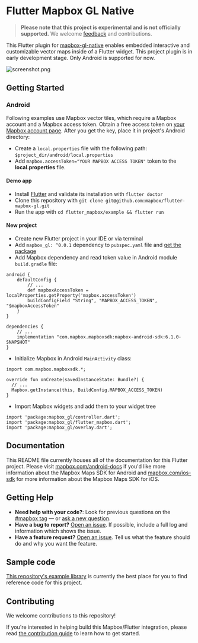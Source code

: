 # Flutter Mapbox GL Native

> **Please note that this project is experimental and is not officially supported.** We welcome [feedback](https://github.com/mapbox/flutter-mapbox-gl/issues) and contributions.

This Flutter plugin for [mapbox-gl-native](https://github.com/mapbox/mapbox-gl-native) enables
embedded interactive and customizable vector maps inside of a Flutter widget. This project plugin is in early development stage. Only Android is supported for now.

![screenshot.png](screenshot.png)

## Getting Started

### Android

Following examples use Mapbox vector tiles, which require a Mapbox account and a Mapbox access token. Obtain a free access token on [your Mapbox account page](https://www.mapbox.com/account/access-tokens/). After you get the key, place it in project's Android directory:
- Create a `local.properties` file with the following path: `$project_dir/android/local.properties`
- Add `mapbox.accessToken="YOUR MAPBOX ACCESS TOKEN"`
 token to the **local.properties** file.
 
#### Demo app

- Install [Flutter](https://flutter.io/get-started/) and validate its installation with `flutter doctor`
- Clone this repository with `git clone git@github.com:mapbox/flutter-mapbox-gl.git`
- Run the app with `cd flutter_mapbox/example && flutter run`

#### New project

- Create new Flutter project in your IDE or via terminal
- Add `mapbox_gl: ^0.0.1` dependency to `pubspec.yaml` file and [get the package](https://flutter.io/using-packages/#adding-a-package-dependency-to-an-app)
- Add Mapbox dependency and read token value in Android module `build.gradle` file:
```
android {
    defaultConfig {
        // ...
        def mapboxAccessToken = localProperties.getProperty('mapbox.accessToken')
        buildConfigField "String", "MAPBOX_ACCESS_TOKEN", "$mapboxAccessToken"
    }
}

dependencies {
    // ...
    implementation "com.mapbox.mapboxsdk:mapbox-android-sdk:6.1.0-SNAPSHOT"
}
```
- Initialize Mapbox in Android `MainActivity` class:

```
import com.mapbox.mapboxsdk.*;
```

```
override fun onCreate(savedInstanceState: Bundle?) {
  // ...
  Mapbox.getInstance(this, BuildConfig.MAPBOX_ACCESS_TOKEN)
}
```
- Import Mapbox widgets and add them to your widget tree
```
import 'package:mapbox_gl/controller.dart';
import 'package:mapbox_gl/flutter_mapbox.dart';
import 'package:mapbox_gl/overlay.dart';
```

## Documentation

This README file currently houses all of the documentation for this Flutter project. Please visit [mapbox.com/android-docs](https://www.mapbox.com/android-docs/) if you'd like more information about the Mapbox Maps SDK for Android and [mapbox.com/ios-sdk](https://www.mapbox.com/ios-sdk/) for more information about the Mapbox Maps SDK for iOS.

## Getting Help

- **Need help with your code?**: Look for previous questions on the [#mapbox tag](https://stackoverflow.com/questions/tagged/mapbox+android) — or [ask a new question](https://stackoverflow.com/questions/tagged/mapbox+android).
- **Have a bug to report?** [Open an issue](https://github.com/mapbox/flutter-mapbox-gl/issues/new). If possible, include a full log and information which shows the issue.
- **Have a feature request?** [Open an issue](https://github.com/mapbox/flutter-mapbox-gl/issues/new). Tell us what the feature should do and why you want the feature.

## Sample code

[This repository's example library](https://github.com/mapbox/flutter-mapbox-gl/tree/master/example/lib) is currently the best place for you to find reference code for this project.

## Contributing

We welcome contributions to this repository!

If you're interested in helping build this Mapbox/Flutter integration, please read [the contribution guide](https://github.com/mapbox/flutter-mapbox-gl/blob/master/CONTRIBUTING.md) to learn how to get started.
